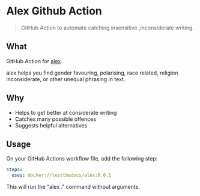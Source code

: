 # Alex Github Action

> GitHub Action to automate catching insensitive ,inconsiderate writing.

## What

GitHub Action for [alex](https://alexjs.com/).

alex helps you find gender favouring, polarising, race related, religion inconsiderate, or other unequal phrasing in text.

## Why

- Helps to get better at considerate writing
- Catches many possible offences
- Suggests helpful alternatives

## Usage

On your GitHub Actions workflow file, add the following step:

```yaml
steps:
  uses: docker://testthedocs/alex:0.0.1
```

This will run the "alex ." command without arguments.
